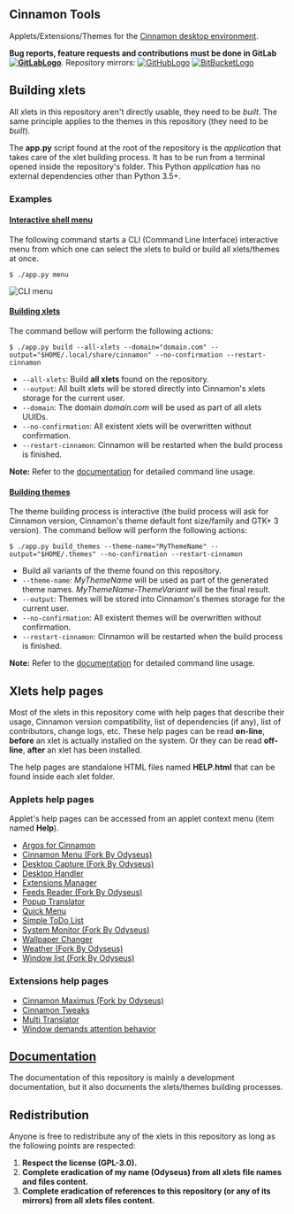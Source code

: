
## Cinnamon Tools

Applets/Extensions/Themes for the [Cinnamon desktop environment](https://github.com/linuxmint/Cinnamon).

[GitLabLogo]: https://i.imgur.com/Z4XcUKe.png "GitLab"
[GitHubLogo]: https://i.imgur.com/J015ugC.png "GitHub"
[BitBucketLogo]: https://i.imgur.com/igK1F8b.png "BitBucket"

**Bug reports, feature requests and contributions must be done in GitLab [![GitLabLogo][GitLabLogo]](https://gitlab.com/Odyseus/CinnamonTools)**. Repository mirrors: [![GitHubLogo][GitHubLogo]](https://github.com/Odyseus/CinnamonTools ) [![BitBucketLogo][BitBucketLogo]](https://bitbucket.org/Odyseus/CinnamonTools )

## Building xlets

All xlets in this repository aren't directly usable, they need to be *built*. The same principle applies to the themes in this repository (they need to be *built*).

The **app.py** script found at the root of the repository is the *application* that takes care of the xlet building process. It has to be run from a terminal opened inside the repository's folder. This Python *application* has no external dependencies other than Python 3.5+.

### Examples

#### [Interactive shell menu](https://odyseus.gitlab.io/cinnamon_tools_docs/includes/cinnamontools-usage.html#app-py-menu-command)

The following command starts a CLI (Command Line Interface) interactive menu from which one can select the xlets to build or build all xlets/themes at once.

```shell
$ ./app.py menu
```

![CLI menu](https://odyseus.gitlab.io/cinnamon_tools_docs/_static/images/cli-menu.gif "CLI menu")

#### [Building xlets](https://odyseus.gitlab.io/cinnamon_tools_docs/includes/cinnamontools-usage.html#app-py-build-command)

The command bellow will perform the following actions:

```shell
$ ./app.py build --all-xlets --domain="domain.com" --output="$HOME/.local/share/cinnamon" --no-confirmation --restart-cinnamon
```

- `--all-xlets`: Build **all xlets** found on the repository.
- `--output`: All built xlets will be stored directly into Cinnamon's xlets storage for the current user.
- `--domain`: The domain *domain.com* will be used as part of all xlets UUIDs.
- `--no-confirmation`: All existent xlets will be overwritten without confirmation.
- `--restart-cinnamon`: Cinnamon will be restarted when the build process is finished.

**Note:** Refer to the [documentation](#documentation) for detailed command line usage.

#### [Building themes](https://odyseus.gitlab.io/cinnamon_tools_docs/includes/cinnamontools-usage.html#app-py-build-themes-command)

The theme building process is interactive (the build process will ask for Cinnamon version, Cinnamon's theme default font size/family and GTK+ 3 version). The command bellow will perform the following actions:

```shell
$ ./app.py build_themes --theme-name="MyThemeName" --output="$HOME/.themes" --no-confirmation --restart-cinnamon
```

- Build all variants of the theme found on this repository.
- `--theme-name`: *MyThemeName* will be used as part of the generated theme names. *MyThemeName-ThemeVariant* will be the final result.
- `--output`: Themes will be stored into Cinnamon's themes storage for the current user.
- `--no-confirmation`: All existent themes will be overwritten without confirmation.
- `--restart-cinnamon`: Cinnamon will be restarted when the build process is finished.

**Note:** Refer to the [documentation](#documentation) for detailed command line usage.

## Xlets help pages

Most of the xlets in this repository come with help pages that describe their usage, Cinnamon version compatibility, list of dependencies (if any), list of contributors, change logs, etc. These help pages can be read **on-line**, **before** an xlet is actually installed on the system. Or they can be read **off-line**, **after** an xlet has been installed.

The help pages are standalone HTML files named **HELP.html** that can be found inside each xlet folder.

### Applets help pages

Applet's help pages can be accessed from an applet context menu (item named **Help**).

- [Argos for Cinnamon](https://odyseus.gitlab.io/cinnamon_tools_docs/_static/xlets_help_pages/0ArgosForCinnamon/index.html)
- [Cinnamon Menu (Fork By Odyseus)](https://odyseus.gitlab.io/cinnamon_tools_docs/_static/xlets_help_pages/0CinnamonMenuForkByOdyseus/index.html)
- [Desktop Capture (Fork By Odyseus)](https://odyseus.gitlab.io/cinnamon_tools_docs/_static/xlets_help_pages/0DesktopCaptureForkByOdyseus/index.html)
- [Desktop Handler](https://odyseus.gitlab.io/cinnamon_tools_docs/_static/xlets_help_pages/0DesktopHandler/index.html)
- [Extensions Manager](https://odyseus.gitlab.io/cinnamon_tools_docs/_static/xlets_help_pages/0ExtensionsManager/index.html)
- [Feeds Reader (Fork By Odyseus)](https://odyseus.gitlab.io/cinnamon_tools_docs/_static/xlets_help_pages/0FeedsByJonbrettForkByOdyseus/index.html)
- [Popup Translator](https://odyseus.gitlab.io/cinnamon_tools_docs/_static/xlets_help_pages/0PopupTranslator/index.html)
- [Quick Menu](https://odyseus.gitlab.io/cinnamon_tools_docs/_static/xlets_help_pages/0QuickMenu/index.html)
- [Simple ToDo List](https://odyseus.gitlab.io/cinnamon_tools_docs/_static/xlets_help_pages/0SimpleToDoList/index.html)
- [System Monitor (Fork By Odyseus)](https://odyseus.gitlab.io/cinnamon_tools_docs/_static/xlets_help_pages/0SystemMonitorByOrcusForkByOdyseus/index.html)
- [Wallpaper Changer](https://odyseus.gitlab.io/cinnamon_tools_docs/_static/xlets_help_pages/0WallpaperChangerApplet/index.html)
- [Weather (Fork By Odyseus)](https://odyseus.gitlab.io/cinnamon_tools_docs/_static/xlets_help_pages/0WeatherAppletForkByOdyseus/index.html)
- [Window list (Fork By Odyseus)](https://odyseus.gitlab.io/cinnamon_tools_docs/_static/xlets_help_pages/0WindowListForkByOdyseus/index.html)

### Extensions help pages

- [Cinnamon Maximus (Fork by Odyseus)](https://odyseus.gitlab.io/cinnamon_tools_docs/_static/xlets_help_pages/0CinnamonMaximusForkByOdyseus/index.html)
- [Cinnamon Tweaks](https://odyseus.gitlab.io/cinnamon_tools_docs/_static/xlets_help_pages/0CinnamonTweaks/index.html)
- [Multi Translator](https://odyseus.gitlab.io/cinnamon_tools_docs/_static/xlets_help_pages/0MultiTranslatorExtension/index.html)
- [Window demands attention behavior](https://odyseus.gitlab.io/cinnamon_tools_docs/_static/xlets_help_pages/0WindowDemandsAttentionBehavior/index.html)

## [Documentation](https://odyseus.gitlab.io/cinnamon_tools_docs)

The documentation of this repository is mainly a development documentation, but it also documents the xlets/themes building processes.

## Redistribution

Anyone is free to redistribute any of the xlets in this repository as long as the following points are respected:

1. **Respect the license (GPL-3.0).**
2. **Complete eradication of my name (Odyseus) from all xlets file names and files content.**
3. **Complete eradication of references to this repository (or any of its mirrors) from all xlets files content.**
